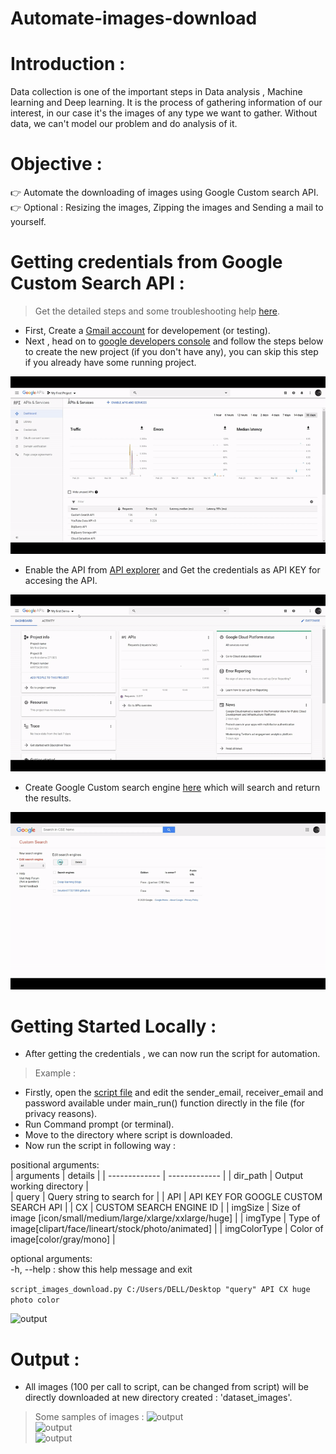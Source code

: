 # Automate-images-download

# Introduction :   
Data collection is one of the important steps in Data analysis , Machine learning and Deep learning.
It is the process of gathering information of our interest, in our case it's the images of any type we want to gather.
Without data, we can't model our problem and do analysis of it.  

# Objective :
👉 Automate the downloading of images using Google Custom search API.   
👉 Optional : Resizing the images, Zipping the images and Sending a mail to yourself.    

# Getting credentials from Google Custom Search API :   

> Get the detailed steps and some troubleshooting help [here](https://github.com/souravs17031999/Automate-images-download/blob/master/google_api.txt).

* First, Create a [Gmail account](http://gmail.com/) for developement (or testing).
* Next , head on to [google developers console](https://console.developers.google.com/) and follow the steps below to create the new project (if you don't have any), you can skip this step if you already have some running project.     

![api1](/images/API1.gif)      

* Enable the API from [API explorer](https://console.developers.google.com/apis/) and Get the credentials as API KEY for accesing the API.       
 
![api2](/images/API2.gif)    

* Create Google Custom search engine [here](https://cse.google.com/cse/all) which will search and return the results.

![api3](/images/API3.gif)

# Getting Started Locally : 

* After getting the credentials , we can now run the script for automation.   

> Example :     
* Firstly, open the [script file](https://github.com/souravs17031999/Automate-images-download/blob/master/automate_images_download.py) and edit the sender_email, receiver_email and password available under main_run() function directly in the file (for privacy reasons).   
* Run Command prompt (or terminal).    
* Move to the directory where script is downloaded.    
* Now run the script in following way :     

positional arguments:   
| arguments  | details |
| ------------- | ------------- |
| dir_path | Output working directory |  
| query | Query string to search for |
| API | API KEY FOR GOOGLE CUSTOM SEARCH API |
| CX | CUSTOM SEARCH ENGINE ID  |
| imgSize | Size of image [icon/small/medium/large/xlarge/xxlarge/huge] |
| imgType | Type of image[clipart/face/lineart/stock/photo/animated] |
| imgColorType | Color of image[color/gray/mono] |     

optional arguments:         
  -h, --help  :  show this help message and exit     
  
```script_images_download.py C:/Users/DELL/Desktop "query" API CX huge photo color```      

![output](/images/output1.JPG)       

# Output :    
* All images (100 per call to script, can be changed from script) will be directly downloaded at new directory created : 'dataset_images'.
> Some samples of images : 
![output](/images/output2.JPG)         
![output](/images/output3.JPG)    
![output](/images/output4.JPG)          

